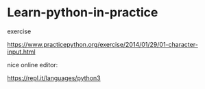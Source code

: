 # Learn-python-in-practice

exercise

https://www.practicepython.org/exercise/2014/01/29/01-character-input.html

nice online editor:

https://repl.it/languages/python3
